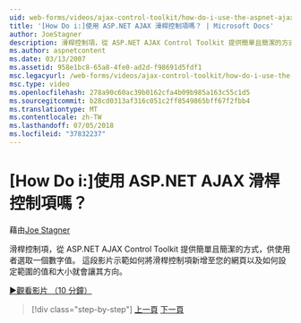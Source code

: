 ```yaml
---
uid: web-forms/videos/ajax-control-toolkit/how-do-i-use-the-aspnet-ajax-slider-control
title: '[How Do i:]使用 ASP.NET AJAX 滑桿控制項嗎？ | Microsoft Docs'
author: JoeStagner
description: 滑桿控制項，從 ASP.NET AJAX Control Toolkit 提供簡單且簡潔的方式，供使用者選取一個數字值。 這段影片示範如何以 ad...
ms.author: aspnetcontent
ms.date: 03/13/2007
ms.assetid: 958e1bc8-65a8-4fe0-ad2d-f98691d5fdf1
msc.legacyurl: /web-forms/videos/ajax-control-toolkit/how-do-i-use-the-aspnet-ajax-slider-control
msc.type: video
ms.openlocfilehash: 278a90c60ac39b0162cfa4b09b985a163c55c1d5
ms.sourcegitcommit: b28cd0313af316c051c2ff8549865bff67f2fbb4
ms.translationtype: MT
ms.contentlocale: zh-TW
ms.lasthandoff: 07/05/2018
ms.locfileid: "37832237"
---
```

<a name="how-do-i-use-the-aspnet-ajax-slider-control"></a>[How Do i:]使用 ASP.NET AJAX 滑桿控制項嗎？
====================
藉由[Joe Stagner](https://github.com/JoeStagner)

滑桿控制項，從 ASP.NET AJAX Control Toolkit 提供簡單且簡潔的方式，供使用者選取一個數字值。 這段影片示範如何將滑桿控制項新增至您的網頁以及如何設定範圍的值和大小就會讓其方向。

[&#9654;觀看影片 （10 分鐘）](https://channel9.msdn.com/Blogs/ASP-NET-Site-Videos/how-do-i-use-the-aspnet-ajax-slider-control)

> [!div class="step-by-step"]
> [上一頁](how-do-i-use-the-aspnet-ajax-confirmbutton-extender.md)
> [下一頁](how-do-i-use-the-aspnet-ajax-autocomplete-control.md)
